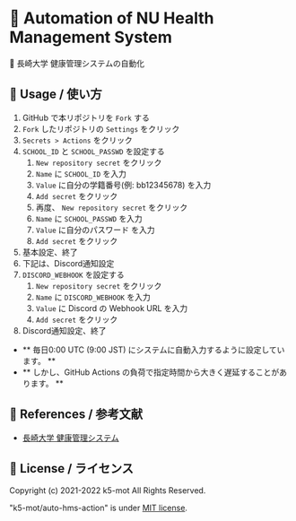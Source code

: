 # 🦾 Automation of NU Health Management System

🤖 長崎大学 健康管理システムの自動化


## 🏯 Usage / 使い方

1. GitHub で本リポジトリを `Fork` する
1. `Fork` したリポジトリの `Settings` をクリック
1. `Secrets > Actions` をクリック
1. `SCHOOL_ID` と `SCHOOL_PASSWD` を設定する
    1. `New repository secret` をクリック
    1. `Name` に `SCHOOL_ID` を入力
    1. `Value` に自分の学籍番号(例: bb12345678) を入力
    1. `Add secret` をクリック
    1. 再度、 `New repository secret` をクリック
    1. `Name` に `SCHOOL_PASSWD` を入力
    1. `Value` に自分のパスワード を入力
    1. `Add secret` をクリック
1. 基本設定、終了
1. 下記は、Discord通知設定
1. `DISCORD_WEBHOOK` を設定する
    1. `New repository secret` をクリック
    1. `Name` に `DISCORD_WEBHOOK` を入力
    1. `Value` に Discord の Webhook URL を入力
    1. `Add secret` をクリック
1. Discord通知設定、終了

- ** 毎日0:00 UTC (9:00 JST) にシステムに自動入力するように設定しています。 **
- ** しかし、GitHub Actions の負荷で指定時間から大きく遅延することがあります。 **

## 🔖 References / 参考文献

- [長崎大学 健康管理システム](https://hms.hc.nagasaki-u.ac.jp/)


## 🍋 License / ライセンス

Copyright (c) 2021-2022 k5-mot All Rights Reserved.

"k5-mot/auto-hms-action" is under [MIT license](https://en.wikipedia.org/wiki/MIT_License).

